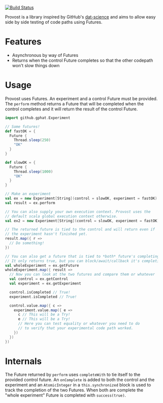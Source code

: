 [![Build Status](https://travis-ci.org/gphat/provost.svg?branch=master)](https://travis-ci.org/gphat/provost)

Provost is a library inspired by GitHub's [dat-science](https://github.com/github/dat-science) and aims to allow easy side
by side testing of code paths using Futures.

# Features

* Asynchronous by way of Futures
* Returns when the control Future completes so that the other codepath won't slow things down

# Usage

Provost uses Futures. An experiment and a control Future must be provided. The `perform` method returns a Future that
will be completed when the control completes and it will return the result of the control Future.

```scala
import github.gphat.Experiment

// Some futures!
def fastOK = {
  Future {
    Thread.sleep(250)
    "OK"
  }
}

def slowOK = {
  Future {
    Thread.sleep(1000)
    "OK"
  }
}

// Make an experiment
val ex = new Experiment[String](control = slowOK, experiment = fastOK)
val result = ex.perform

// You can also supply your own execution context. Provost uses the
// default scala global execution context otherwise.
val ex2 = new Experiment[String](control = slowOK, experiment = fastOK)()

// The returned future is tied to the control and will return even if
// the experiment hasn't finished yet.
result.map({ r =>
  // Do something!
})

// You can also get a future that is tied to *both* future's completing.
// It only returns true, but you can block/await/callback it's completion
val wholeExperiment = ex.getFuture
wholeExperiment.map({ result =>
  // Now you can look at the two futures and compare them or whatever
  val control = ex.getControl
  val experiment = ex.getExperiment

  control.isCompleted // True!
  experiment.isCompleted // True!

  control.value.map({ c =>
    experiment.value.map({ e =>
      c // This will be a Try!
      e // This will be a Try!
      // Here you can test equality or whatever you need to do
      // to verify that your experimental code path worked.
    })
  })
})

```

# Internals

The Future returned by `perform` uses `completeWith` to tie itself to the provided control future. An `onComplete`
is added to both the control and the experiment and an `AtomicInteger` in a `this.synchronized` block is used
to track the completion of the two Futures. When both are complete the "whole experiment" Future is completed
with `success(true)`.
